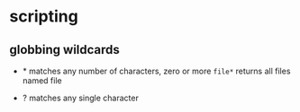 # scripting

## globbing wildcards

- \* matches any number of characters, zero or more
```file*``` returns all files named file

- ? matches any single character